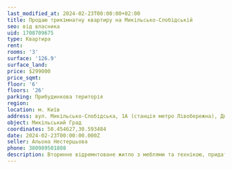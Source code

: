 ```yaml
---
last_modified_at: 2024-02-23T00:00:00+02:00
title: Продаю трикімнатну квартиру на Микільсько-Слобідській
seo: від власника
uid: 1708709675
type: Квартира
rent:
rooms: '3'
surface: '126.9'
surface_land:
price: $299000
price_sqmt:
floor: '6'
floors: '26'
parking: Прибудинкова територія
region:
location: м. Київ
address: вул. Микільсько-Слобідська, 1А (станція метро Лівобережна), Дніпровський район
object: Микільський Град
coordinates: 50.454627,30.593484
date: 2024-02-23T00:00:00.000Z
seller: Альона Нестерцьова
phone: 380989501808
description: Вторинне відремнтоване житло з меблями та технікою, придатне і готове для проживання
---
```

